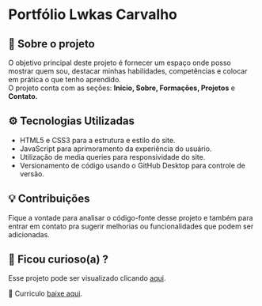 <h1>Portfólio Lwkas Carvalho</h1>

<h2>📘 Sobre o projeto</h2>
<p>O objetivo principal deste projeto é fornecer um espaço onde posso mostrar quem sou, destacar minhas habilidades, competências e colocar em prática o que tenho aprendido.<br>
O projeto conta com as seções: <strong>Inicio, Sobre, Formações, Projetos</strong> e <strong>Contato.</strong></p>

<h2>⚙️ Tecnologias Utilizadas</h2>
<ul>
    <li> HTML5 e CSS3 para a estrutura e estilo do site.</li>
    <li> JavaScript para aprimoramento da experiência do usuário.</li>
    <li> Utilização de media queries para responsividade do site.</li>
    <li> Versionamento de código usando o GitHub Desktop para controle de versão.</li>
</ul>

<h2>💡 Contribuições</h2>
<p>Fique a vontade para analisar o código-fonte desse projeto e também para entrar em contato pra sugerir melhorias ou funcionalidades que podem ser adicionadas.</p>

<h2>🔗 Ficou curioso(a) ?</h2>
<p>Esse projeto pode ser visualizado clicando <a href="https://llwkascarvalho.github.io/Portfolio/" target="_blank">aqui</a>.</p>

<p>📃 Curriculo  <a href="assets/Profile Lwkas.pdf" download>baixe aqui</a>.</p>


